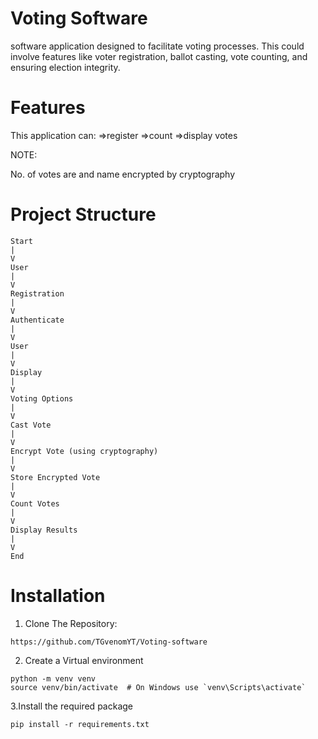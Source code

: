 Voting Software
===============

software application designed to facilitate voting processes. This could involve features like voter registration, ballot casting, vote counting, and ensuring election integrity.

Features
==========

This application can:
      =>register 
      =>count
      =>display votes

NOTE:

   No. of votes are and name encrypted by cryptography

Project Structure
=================
```
Start 
|
V
User 
|
V
Registration 
|
V
Authenticate 
|
V
User 
|
V
Display 
|
V
Voting Options
|
V
Cast Vote
|
V
Encrypt Vote (using cryptography) 
|
V
Store Encrypted Vote 
|
V
Count Votes 
|
V
Display Results 
|
V
End
```

Installation 
============
1. Clone The Repository:
```
https://github.com/TGvenomYT/Voting-software
```
2. Create a Virtual environment

```
python -m venv venv
source venv/bin/activate  # On Windows use `venv\Scripts\activate`
```
3.Install the required package
```
pip install -r requirements.txt
```

